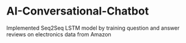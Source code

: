 # AI-Conversational-Chatbot
Implemented Seq2Seq LSTM model by training question and answer reviews on electronics data from Amazon

